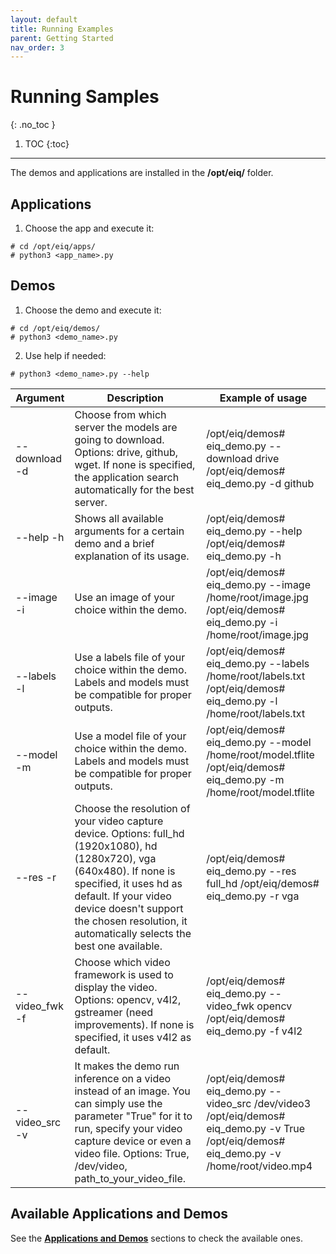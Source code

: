 ```yaml
---
layout: default
title: Running Examples
parent: Getting Started
nav_order: 3
---
```


# Running Samples
{: .no_toc }

1. TOC
{:toc}
---

The demos and applications are installed in the **/opt/eiq/** folder.

## Applications
1. Choose the app and execute it:
```console
# cd /opt/eiq/apps/
# python3 <app_name>.py
```

## Demos

1. Choose the demo and execute it:
```console
# cd /opt/eiq/demos/
# python3 <demo_name>.py
```

2. Use help if needed:
```console
# python3 <demo_name>.py --help
```

 | Argument       | Description                                                                                                                                                                                                                                                               | Example of usage                                                                                                                            |
|----------------|---------------------------------------------------------------------------------------------------------------------------------------------------------------------------------------------------------------------------------------------------------------------------|---------------------------------------------------------------------------------------------------------------------------------------------|
| --download -d  | Choose from which server the models are going to download. Options: drive, github, wget. If none is specified, the application search automatically for the best server.                                                                                                  | /opt/eiq/demos# eiq_demo.py --download drive /opt/eiq/demos# eiq_demo.py -d github                                                          |
| --help -h      | Shows all available arguments for a certain demo and a brief explanation of its usage.                                                                                                                                                                                    | /opt/eiq/demos# eiq_demo.py --help /opt/eiq/demos# eiq_demo.py -h                                                                           |
| --image -i     | Use an image of your choice within the demo.                                                                                                                                                                                                                              | /opt/eiq/demos# eiq_demo.py --image /home/root/image.jpg /opt/eiq/demos# eiq_demo.py -i /home/root/image.jpg                                |
| --labels -l    | Use a labels file of your choice within the demo. Labels and models must be compatible for proper outputs.                                                                                                                                                                | /opt/eiq/demos# eiq_demo.py --labels /home/root/labels.txt /opt/eiq/demos# eiq_demo.py -l /home/root/labels.txt                             |
| --model -m     | Use a model file of your choice within the demo. Labels and models must be compatible for proper outputs.                                                                                                                                                                 | /opt/eiq/demos# eiq_demo.py --model /home/root/model.tflite /opt/eiq/demos# eiq_demo.py -m /home/root/model.tflite                          |
| --res -r       | Choose the resolution of your video capture device. Options: full_hd (1920x1080), hd (1280x720), vga (640x480). If none is specified, it uses hd as default. If your video device doesn't support the chosen resolution, it automatically selects the best one available. | /opt/eiq/demos# eiq_demo.py --res full_hd /opt/eiq/demos# eiq_demo.py -r vga                                                                |
| --video_fwk -f | Choose which video framework is used to display the video. Options: opencv, v4l2, gstreamer (need improvements). If none is specified, it uses v4l2 as default.                                                                                                           | /opt/eiq/demos# eiq_demo.py --video_fwk opencv /opt/eiq/demos# eiq_demo.py -f v4l2                                                          |
| --video_src -v | It makes the demo run inference on a video instead of an image. You can simply use the parameter "True" for it to run, specify your video capture device or even a video file. Options: True, /dev/video<x>, path_to_your_video_file.                                     | /opt/eiq/demos# eiq_demo.py --video_src /dev/video3 /opt/eiq/demos# eiq_demo.py -v True /opt/eiq/demos# eiq_demo.py -v /home/root/video.mp4 |


## Available Applications and Demos

See the [**Applications and Demos**][pyeiq_apps_demos] sections to check the available ones.

[pyeiq_apps_demos]: https://pyeiq.dev/2_applications_demos/2_0_applications_demos.html
